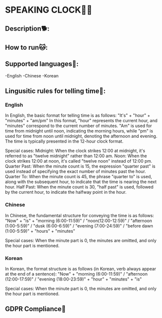# SPEAKING CLOCK🐣🐻

## Description🐕:

## How to run🐱:

## Supported languages🐇:
-English
-Chinese
-Korean

## Lingusitic rules for telling time🐹:
### English
In English, the basic format for telling time is as follows:
"It's" + "hour" + "minutes" + "am/pm"
In this format, "hour" represents the current hour, and "minutes" correspond to the current number of minutes. "Am" is used for time from midnight until noon, indicating the morning hours, while "pm" is used for time from noon until midnight, denoting the afternoon and evening.
The time is typically presented in the 12-hour clock format.

Special cases:
Midnight: When the clock strikes 12:00 at midnight, it's referred to as "twelve midnight" rather than 12:00 am.
Noon: When the clock strikes 12:00 at noon, it's called "twelve noon" instead of 12:00 pm.
Quarter Past: When the minute count is 15, the expression "quarter past" is used instead of specifying the exact number of minutes past the hour.
Quarter To: When the minute count is 45, the phrase "quarter to" is used, along with the subsequent hour, to indicate that the time is nearing the next hour.
Half Past: When the minute count is 30, "half past" is used, followed by the current hour, to indicate the halfway point in the hour.

### Chinese
In Chinese, the fundamental structure for conveying the time is as follows:
"Now" + "is" + "morning (6:00-11:59)" / "noon(12:00-12:59)" / "afternoon (1:00-5:59)" / "dusk (6:00-6:59)" / "evening (7:00-24:59)" / "before dawn (1:00-5:59)" + "hours" + "minutes"

Special cases:
When the minute part is 0, the minutes are omitted, and only the hour part is mentioned.


### Korean
In Korean, the format structure is as follows (in Korean, verb always appear at the end of a sentence):
"Now" + "morning (6:00-11:59)" / "afternoon (12:00-17:59)" / "evening (18:00-23:59)" + "hour" + "minutes" + "is"

Special cases:
When the minute part is 0, the minutes are omitted, and only the hour part is mentioned.

## GDPR Compliance🐳

